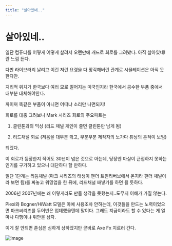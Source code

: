 ```yaml
---
title: "살아있네.."
---
```

# 살아있네..


일단 컴퓨터를 어떻게 어떻게 살려서 오랜만에 캐드로 회로를 그려봤다. 아직 살아있네! 란 느낌 든다.




다만 라이브러리 날리고 이런 저런 요령을 다 망각해버린 관계로 시뮬레이션은 아직 못한다만.




지리적 위치가 한국보다 여러 모로 떨어지는 미국인지라 한국에서 공수한 부품 중에서 대부분 대체해야한다.




까이꺼 똑같은 부품이 아니면 어떠냐 소리만 나면되지!




회로를 대충 그려보니 Mark 시리즈 회로의 주요파트는 




1) 클린톤과의 믹싱 (리드 채널 게인이 줄면 클린톤만 남게 됨)

2) 리드채널 회로 (저음을 대부분 깎고, 부분부분 제작자의 노가다 튜닝의 흔적이 보임)




되겠다. 




이 회로가 등장한지 적어도 30년이 넘은 것으로 아는데, 당장엔 마샬이 근접하지 못하는 인기를 구가하고 있으니 대단하다 할 만하다.




일단 1단계는 리듬채널 (마크 시리즈의 태생이 팬더 트윈리버브에서 온지라 팬더 채널이라 보면 됨)를 짜놓고 워밍업을 한 뒤에, 리드채널 짜넣기를 하면 될 듯하다.




2006년 2007년에는 왜 이렇게라도 만들 생각을 못했는지..도무지 이해가 가질 않는다. 




Plexi와 Bogner/HiWatt 모델은 아예 사용조차 안하는데, 이것들을 만드는 노력이었으면 마크씨리즈를 두어번은 업데했을텐데 말이다. 그래도 지금이라도 할 수 있다는 게 얼마나 다행이냐 위안을 삼자.




이게 잘 안되면 존심은 심하게 상하겠지만 곧바로 Axe Fx 지르러 간다.








![image](db7ec4fca669da57ff52b516c508c63f.jpg)







